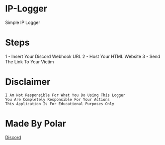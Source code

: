 # IP-Logger

Simple IP Logger

# Steps

1 - Insert Your Discord Webhook URL
2 - Host Your HTML Website
3 - Send The Link To Your Victim

# Disclaimer

```
I Am Not Responsible For What You Do Using This Logger
You Are Completely Responsible For Your Actions
This Application Is For Educational Purposes Only
```

# Made By Polar

[Discord](https://dsc.gg/polar69)
